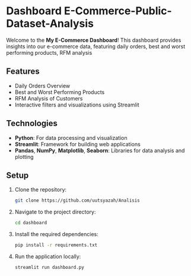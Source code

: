 # Dashboard E-Commerce-Public-Dataset-Analysis

Welcome to the **My E-Commerce Dashboard**! This dashboard provides insights into our e-commerce data, featuring daily orders, best and worst performing products, RFM analysis

## Features

- Daily Orders Overview
- Best and Worst Performing Products
- RFM Analysis of Customers
- Interactive filters and visualizations using Streamlit


## Technologies

- **Python**: For data processing and visualization
- **Streamlit**: Framework for building web applications
- **Pandas**, **NumPy**, **Matplotlib**, **Seaborn**: Libraries for data analysis and plotting

## Setup

1. Clone the repository:
    ```bash
    git clone https://github.com/uutsyazah/Analisis
    ```

2. Navigate to the project directory:
    ```bash
    cd dashboard
    ```

3. Install the required dependencies:
    ```bash
    pip install -r requirements.txt
    ```

4. Run the application locally:
    ```bash
    streamlit run dashboard.py
    ```
```
